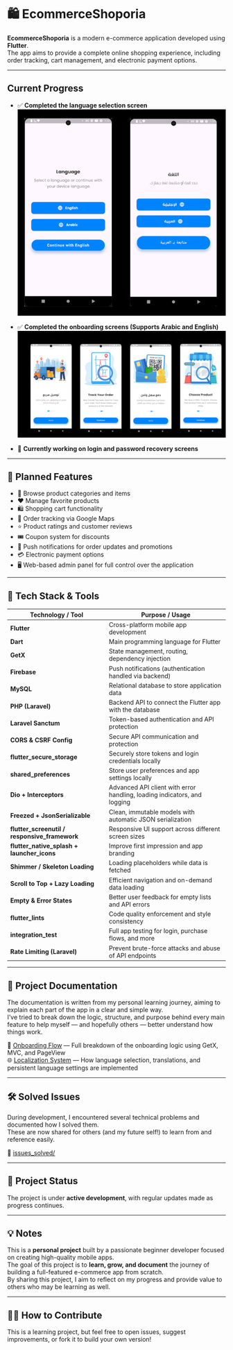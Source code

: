 # 🛍️ EcommerceShoporia

**EcommerceShoporia** is a modern e-commerce application developed using **Flutter**.  
The app aims to provide a complete online shopping experience, including order tracking, cart management, and electronic payment options.

---

## Current Progress

- ✅ **Completed the language selection screen**  
  ![Language Selection](assets/screenshots/language_selection.png)

- ✅ **Completed the onboarding screens (Supports Arabic and English)**  
  ![Onboarding](assets/screenshots/onboarding.png)

- 🔧 **Currently working on login and password recovery screens**

---

## 🎯 Planned Features

- 🛒 Browse product categories and items  
- ❤️ Manage favorite products  
- 🛍️ Shopping cart functionality  
- 📍 Order tracking via Google Maps  
- ⭐ Product ratings and customer reviews  
- 🎟️ Coupon system for discounts  
- 🔔 Push notifications for order updates and promotions  
- 💳 Electronic payment options  
- 🖥️ Web-based admin panel for full control over the application  

---

## 🧰 Tech Stack & Tools

| Technology / Tool                              | Purpose / Usage                                                                 |
|------------------------------------------------|---------------------------------------------------------------------------------|
| **Flutter**                                    | Cross-platform mobile app development                                           |
| **Dart**                                       | Main programming language for Flutter                                           |
| **GetX**                                       | State management, routing, dependency injection                                 |
| **Firebase**                                   | Push notifications (authentication handled via backend)                         |
| **MySQL**                                      | Relational database to store application data                                   |
| **PHP (Laravel)**                              | Backend API to connect the Flutter app with the database                        |
| **Laravel Sanctum**                            | Token-based authentication and API protection                                   |
| **CORS & CSRF Config**                         | Secure API communication and protection                                         |
| **flutter_secure_storage**                     | Securely store tokens and login credentials locally                             |
| **shared_preferences**                         | Store user preferences and app settings locally                                 |
| **Dio + Interceptors**                         | Advanced API client with error handling, loading indicators, and logging        |
| **Freezed + JsonSerializable**                 | Clean, immutable models with automatic JSON serialization                       |
| **flutter_screenutil / responsive_framework**  | Responsive UI support across different screen sizes                             |
| **flutter_native_splash + launcher_icons**     | Improve first impression and app branding                                       |
| **Shimmer / Skeleton Loading**                 | Loading placeholders while data is fetched                                      |
| **Scroll to Top + Lazy Loading**               | Efficient navigation and on-demand data loading                                 |
| **Empty & Error States**                       | Better user feedback for empty lists and API errors                             |
| **flutter_lints**                              | Code quality enforcement and style consistency                                  |
| **integration_test**                           | Full app testing for login, purchase flows, and more                            |
| **Rate Limiting (Laravel)**                    | Prevent brute-force attacks and abuse of API endpoints                          |


---

## 📄 Project Documentation

The documentation is written from my personal learning journey, aiming to explain each part of the app in a clear and simple way.  
I’ve tried to break down the logic, structure, and purpose behind every main feature to help myself — and hopefully others — better understand how things work.

🧭 [Onboarding Flow](https://github.com/AmeeNexTech/flutter-ecommerce/blob/main/docs/onboarding.md) — Full breakdown of the onboarding logic using GetX, MVC, and PageView  
🌐 [Localization System](https://github.com/AmeeNexTech/flutter-ecommerce/blob/main/docs/localization.md) — How language selection, translations, and persistent language settings are implemented

---
## 🛠️ Solved Issues

During development, I encountered several technical problems and documented how I solved them.  
These are now shared for others (and my future self!) to learn from and reference easily.

📁 [issues_solved/](https://github.com/AmeeNexTech/flutter-ecommerce/tree/main/issues_solved)

---

## 🚧 Project Status

The project is under **active development**, with regular updates made as progress continues.

---

## 💡 Notes

This is a **personal project** built by a passionate beginner developer focused on creating high-quality mobile apps.  
The goal of this project is to **learn, grow, and document** the journey of building a full-featured e-commerce app from scratch.  
By sharing this project, I aim to reflect on my progress and provide value to others who may be learning as well.

---

## 🙋‍♂️ How to Contribute

This is a learning project, but feel free to open issues, suggest improvements, or fork it to build your own version!

